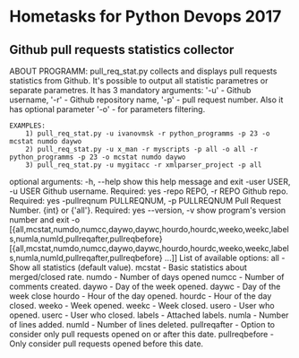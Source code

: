# Hometasks for Python Devops 2017

<H2>Github pull requests statistics collector</H2>

ABOUT PROGRAMM:
    pull_req_stat.py collects and displays pull requests statistics from Github.
    It's possible to output all statistic parametres or separate parametres.
    It has 3 mandatory arguments:
        '-u' - Github username,
        '-r' - Github repository name,
        '-p' - pull request number.
    Also it has optional parameter '-o' - for parameters filtering.

    EXAMPLES:
        1) pull_req_stat.py -u ivanovmsk -r python_programms -p 23 -o mcstat numdo daywo
        2) pull_req_stat.py -u x_man -r myscripts -p all -o all -r python_programms -p 23 -o mcstat numdo daywo
        3) pull_req_stat.py -u mygitacc -r xmlparser_project -p all
        

optional arguments:
  -h, --help            show this help message and exit
  -user USER, -u USER   Github username. Required: yes
  -repo REPO, -r REPO   Github repo. Required: yes
  -pullreqnum PULLREQNUM, -p PULLREQNUM
                        Pull Request Number. {int} or {'all'}. Required: yes
  --version, -v         show program's version number and exit
  -o [{all,mcstat,numdo,numcc,daywo,daywc,hourdo,hourdc,weeko,weekc,labels,numla,numld,pullreqafter,pullreqbefore} [{all,mcstat,numdo,numcc,daywo,daywc,hourdo,hourdc,weeko,weekc,labels,numla,numld,pullreqafter,pullreqbefore} ...]]
                        List of available options:
                            all - Show all statistics (default value).
                            mcstat - Basic statistics about merged/closed rate.
                            numdo - Number of days opened
                            numcc - Number of comments created.
                            daywo - Day of the week opened.
                            daywc - Day of the week close
                            hourdo - Hour of the day opened.
                            hourdc - Hour of the day closed.
                            weeko - Week opened.
                            weekc - Week closed.
                            usero - User who opened.
                            userc - User who closed.
                            labels - Attached labels.
                            numla - Number of lines added.
                            numld - Number of lines deleted.
                            pullreqafter - Option to consider only pull requests opened on or after this date.
                            pullreqbefore - Only consider pull requests opened before this date.
       